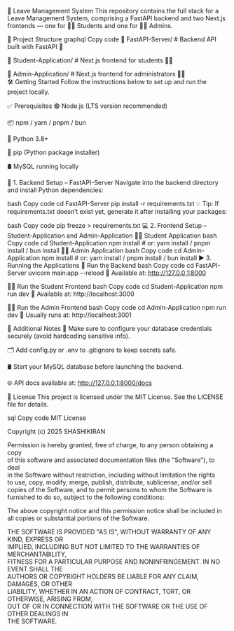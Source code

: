 
🚀 Leave Management System
This repository contains the full stack for a Leave Management System, comprising a FastAPI backend and two Next.js frontends — one for 👨‍🎓 Students and one for 🧑‍💼 Admins.

🧱 Project Structure
graphql
Copy code
📁 FastAPI-Server/          # Backend API built with FastAPI 🐍  

📁 Student-Application/     # Next.js frontend for students 👨‍🎓  

📁 Admin-Application/       # Next.js frontend for administrators 🧑‍💼  
🛠️ Getting Started
Follow the instructions below to set up and run the project locally.

✅ Prerequisites
🟢 Node.js (LTS version recommended)

📦 npm / yarn / pnpm / bun

🐍 Python 3.8+

🔧 pip (Python package installer)

🛢️ MySQL running locally

🔧 1. Backend Setup – FastAPI-Server
Navigate into the backend directory and install Python dependencies:

bash
Copy code
cd FastAPI-Server
pip install -r requirements.txt
💡 Tip: If requirements.txt doesn’t exist yet, generate it after installing your packages:

bash
Copy code
pip freeze > requirements.txt
💻 2. Frontend Setup – Student-Application and Admin-Application
👨‍🎓 Student Application
bash
Copy code
cd Student-Application
npm install   # or: yarn install / pnpm install / bun install
🧑‍💼 Admin Application
bash
Copy code
cd Admin-Application
npm install   # or: yarn install / pnpm install / bun install
▶️ 3. Running the Applications
🐍 Run the Backend
bash
Copy code
cd FastAPI-Server
uvicorn main:app --reload
📍 Available at: http://127.0.0.1:8000

👨‍🎓 Run the Student Frontend
bash
Copy code
cd Student-Application
npm run dev
📍 Available at: http://localhost:3000

🧑‍💼 Run the Admin Frontend
bash
Copy code
cd Admin-Application
npm run dev
📍 Usually runs at: http://localhost:3001

📝 Additional Notes
🔐 Make sure to configure your database credentials securely (avoid hardcoding sensitive info).

🗂️ Add config.py or .env to .gitignore to keep secrets safe.

🛢️ Start your MySQL database before launching the backend.

🌐 API docs available at: http://127.0.0.1:8000/docs

📄 License
This project is licensed under the MIT License. See the LICENSE file for details.

sql
Copy code
MIT License

Copyright (c) 2025 SHASHIKIRAN

Permission is hereby granted, free of charge, to any person obtaining a copy  
of this software and associated documentation files (the "Software"), to deal  
in the Software without restriction, including without limitation the rights  
to use, copy, modify, merge, publish, distribute, sublicense, and/or sell  
copies of the Software, and to permit persons to whom the Software is  
furnished to do so, subject to the following conditions:

The above copyright notice and this permission notice shall be included in  
all copies or substantial portions of the Software.

THE SOFTWARE IS PROVIDED "AS IS", WITHOUT WARRANTY OF ANY KIND, EXPRESS OR  
IMPLIED, INCLUDING BUT NOT LIMITED TO THE WARRANTIES OF MERCHANTABILITY,  
FITNESS FOR A PARTICULAR PURPOSE AND NONINFRINGEMENT. IN NO EVENT SHALL THE  
AUTHORS OR COPYRIGHT HOLDERS BE LIABLE FOR ANY CLAIM, DAMAGES, OR OTHER  
LIABILITY, WHETHER IN AN ACTION OF CONTRACT, TORT, OR OTHERWISE, ARISING FROM,  
OUT OF OR IN CONNECTION WITH THE SOFTWARE OR THE USE OF OTHER DEALINGS IN  
THE SOFTWARE.
